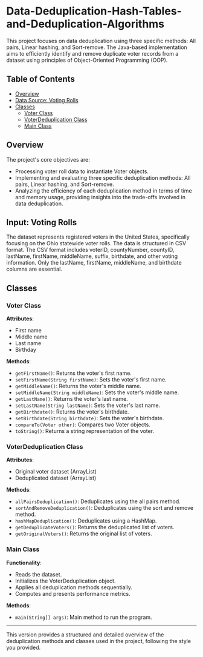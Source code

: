 # Data-Deduplication-Hash-Tables-and-Deduplication-Algorithms

This project focuses on data deduplication using three specific methods: All pairs, Linear hashing, and Sort-remove. The Java-based implementation aims to efficiently identify and remove duplicate voter records from a dataset using principles of Object-Oriented Programming (OOP).

## Table of Contents
- [Overview](#overview)
- [Data Source: Voting Rolls](#data-source-voting-rolls)
- [Classes](#classes)
  - [Voter Class](#voter-class)
  - [VoterDeduplication Class](#voterdeduplication-class)
  - [Main Class](#main-class)


## Overview

The project's core objectives are:

- Processing voter roll data to instantiate Voter objects.
- Implementing and evaluating three specific deduplication methods: All pairs, Linear hashing, and Sort-remove.
- Analyzing the efficiency of each deduplication method in terms of time and memory usage, providing insights into the trade-offs involved in data deduplication.
  
## Input: Voting Rolls
The dataset represents registered voters in the United States, specifically focusing on the Ohio statewide voter rolls. The data is structured in CSV format. The CSV format includes voterID, countyNumber, countyID, lastName, firstName, middleName, suffix, birthdate, and other voting information. Only the lastName, firstName, middleName, and birthdate columns are essential.

## Classes

### Voter Class

**Attributes**: 
- First name
- Middle name
- Last name
- Birthday

**Methods**:
- `getFirstName()`: Returns the voter's first name.
- `setFirstName(String firstName)`: Sets the voter's first name.
- `getMiddleName()`: Returns the voter's middle name.
- `setMiddleName(String middleName)`: Sets the voter's middle name.
- `getLastName()`: Returns the voter's last name.
- `setLastName(String lastName)`: Sets the voter's last name.
- `getBirthdate()`: Returns the voter's birthdate.
- `setBirthdate(String birthdate)`: Sets the voter's birthdate.
- `compareTo(Voter other)`: Compares two Voter objects.
- `toString()`: Returns a string representation of the voter.

### VoterDeduplication Class

**Attributes**: 
- Original voter dataset (ArrayList)
- Deduplicated dataset (ArrayList)

**Methods**:
- `allPairsDeduplication()`: Deduplicates using the all pairs method.
- `sortAndRemoveDeduplication()`: Deduplicates using the sort and remove method.
- `hashMapDeduplication()`: Deduplicates using a HashMap.
- `getDeduplicateVoters()`: Returns the deduplicated list of voters.
- `getOriginalVoters()`: Returns the original list of voters.

### Main Class

**Functionality**: 
- Reads the dataset.
- Initializes the VoterDeduplication object.
- Applies all deduplication methods sequentially.
- Computes and presents performance metrics.

**Methods**:
- `main(String[] args)`: Main method to run the program.

---

This version provides a structured and detailed overview of the deduplication methods and classes used in the project, following the style you provided.
